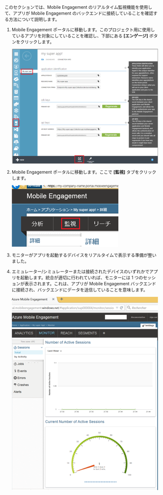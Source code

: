 このセクションでは、Mobile Engagement のリアルタイム監視機能を使用して、アプリが Mobile Engagement のバックエンドに接続していることを確認する方法について説明します。

1. Mobile Engagement ポータルに移動します。このプロジェクト用に使用しているアプリを対象にしていることを確認し、下部にある **[エンゲージ]** ボタンをクリックします。

	 ![](./media/mobile-engagement-connect-app-with-monitor/engage-button.png)

2. Mobile Engagement ポータルに移動します。ここで **[監視]** タブをクリックします。
	 
	![](./media/mobile-engagement-connect-app-with-monitor/click-monitor-tab.png)

3. モニターがアプリを起動するデバイスをリアルタイムで表示する準備が整いました。
	 
4. エミュレーター/シミュレーターまたは接続されたデバイスのいずれかでアプリを起動します。統合が適切に行われていれば、モニターには 1 つのセッションが表示されます。これは、アプリが Mobile Engagement バックエンドに接続され、バックエンドにデータを送信していることを意味します。
	
	 ![](./media/mobile-engagement-connect-app-with-monitor/monitor.png)

<!---HONumber=Sept15_HO4-->